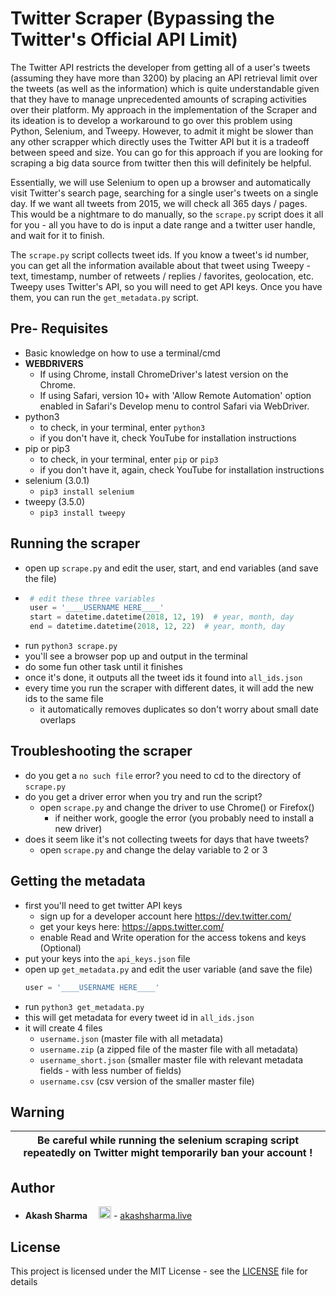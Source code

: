 # Twitter Scraper (Bypassing the Twitter's Official API Limit)

The Twitter API restricts the developer from getting all of a user's tweets (assuming they have more than 3200) by placing an API retrieval limit over the tweets (as well as the information) which is quite understandable given that they have to manage unprecedented amounts of scraping activities over their platform. 
My approach in the implementation of the Scraper and its ideation is to develop a  workaround to go over this problem using Python, Selenium, and Tweepy. However, to admit it might be slower than any other scrapper which directly uses the Twitter API but it is a tradeoff between speed and size. You can go for this approach if you are looking for scraping a big data source from twitter then this will definitely be helpful. 

Essentially, we will use Selenium to open up a browser and automatically visit Twitter's search page, searching for a single user's tweets on a single day. If we want all tweets from 2015, we will check all 365 days / pages. This would be a nightmare to do manually, so the `scrape.py` script does it all for you - all you have to do is input a date range and a twitter user handle, and wait for it to finish.

The `scrape.py` script collects tweet ids. If you know a tweet's id number, you can get all the information available about that tweet using Tweepy - text, timestamp, number of retweets / replies / favorites, geolocation, etc. Tweepy uses Twitter's API, so you will need to get API keys. Once you have them, you can run the `get_metadata.py` script.

## Pre- Requisites

- Basic knowledge on how to use a terminal/cmd
- **WEBDRIVERS**
    - If using Chrome, install ChromeDriver's latest version on the Chrome.
    - If using Safari, version 10+ with 'Allow Remote Automation' option enabled in Safari's Develop menu to control Safari via WebDriver. 
- python3
  - to check, in your terminal, enter `python3`
  - if you don't have it, check YouTube for installation instructions
- pip or pip3
  - to check, in your terminal, enter `pip` or `pip3`
  - if you don't have it, again, check YouTube for installation instructions
- selenium (3.0.1)
  - `pip3 install selenium`
- tweepy (3.5.0)
  - `pip3 install tweepy`

## Running the scraper

- open up `scrape.py` and edit the user, start, and end variables (and save the file)
-  ```python
    # edit these three variables
    user = '____USERNAME HERE____'
    start = datetime.datetime(2018, 12, 19)  # year, month, day
    end = datetime.datetime(2018, 12, 22)  # year, month, day
    ```   
- run `python3 scrape.py`
- you'll see a browser pop up and output in the terminal
- do some fun other task until it finishes
- once it's done, it outputs all the tweet ids it found into `all_ids.json`
- every time you run the scraper with different dates, it will add the new ids to the same file
  - it automatically removes duplicates so don't worry about small date overlaps

## Troubleshooting the scraper

- do you get a `no such file` error? you need to cd to the directory of `scrape.py`
- do you get a driver error when you try and run the script?
  - open `scrape.py` and change the driver to use Chrome() or Firefox()
    - if neither work, google the error (you probably need to install a new driver)
- does it seem like it's not collecting tweets for days that have tweets?
  - open `scrape.py` and change the delay variable to 2 or 3

## Getting the metadata

- first you'll need to get twitter API keys
  - sign up for a developer account here https://dev.twitter.com/
  - get your keys here: https://apps.twitter.com/
  - enable Read and Write operation for the access tokens and keys (Optional)
- put your keys into the `api_keys.json` file
- open up `get_metadata.py` and edit the user variable (and save the file)
    ```python
    user = '____USERNAME HERE____'
    ```   
- run `python3 get_metadata.py`
- this will get metadata for every tweet id in `all_ids.json`
- it will create 4 files
  - `username.json` (master file with all metadata)
  - `username.zip` (a zipped file of the master file with all metadata)
  - `username_short.json` (smaller master file with relevant metadata fields - with less number of fields)
  - `username.csv` (csv version of the smaller master file)

## Warning
| Be careful while running the selenium scraping script repeatedly on Twitter might temporarily ban your account ! |
| --- |

## Author

* **Akash Sharma** <img src="https://image.flaticon.com/icons/png/512/1216/1216686.png" height="10" width="10"> <img src="https://image.flaticon.com/icons/svg/733/733579.svg" height="20" width="20"> - [akashsharma.live](https://www.akashsharma.live/)

## License

This project is licensed under the MIT License - see the [LICENSE](LICENSE) file for details



